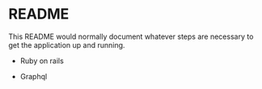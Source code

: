 # README

This README would normally document whatever steps are necessary to get the
application up and running.


* Ruby on rails

* Graphql
